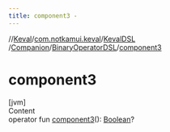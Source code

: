 ```yaml
---
title: component3 -
---
```

//[Keval](../../../../index.md)/[com.notkamui.keval](../../../index.md)/[KevalDSL](../../index.md)
/[Companion](../index.md)/[BinaryOperatorDSL](index.md)/[component3](component3.md)

# component3

[jvm]  
Content  
operator
fun [component3](component3.md)(): [Boolean](https://kotlinlang.org/api/latest/jvm/stdlib/kotlin/-boolean/index.html)?  



